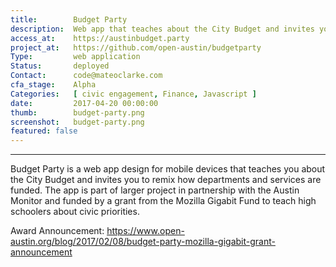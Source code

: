 ```yaml
---
title:        Budget Party
description:  Web app that teaches about the City Budget and invites you to remix how departments and services are funded
access_at:    https://austinbudget.party
project_at:   https://github.com/open-austin/budgetparty
Type:         web application
Status:       deployed
Contact:      code@mateoclarke.com
cfa_stage:    Alpha
Categories:   [ civic engagement, Finance, Javascript ]
date:         2017-04-20 00:00:00
thumb:        budget-party.png
screenshot:   budget-party.png
featured: false
---
```


*****************

Budget Party is a web app design for mobile devices that teaches you about the City Budget and invites you to remix how departments and services are funded. The app is part of larger project in partnership with the Austin Monitor and funded by a grant from the Mozilla Gigabit Fund to teach high schoolers about civic priorities.

Award Announcement: https://www.open-austin.org/blog/2017/02/08/budget-party-mozilla-gigabit-grant-announcement
